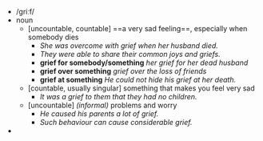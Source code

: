 - /ɡriːf/
- noun
	- [uncountable, countable] ==a very sad feeling==, especially when somebody dies
		- *She was overcome with grief when her husband died.*
		- *They were able to share their common joys and griefs.*
		- **grief for somebody/something** *her grief for her dead husband*
		- **grief over something** *grief over the loss of friends*
		- **grief at something** *He could not hide his grief at her death.*
	- [countable, usually singular] something that makes you feel very sad
		- *It was a grief to them that they had no children.*
	- [uncountable] *(informal)* problems and worry
		- *He caused his parents a lot of grief.*
		- *Such behaviour can cause considerable grief.*
-